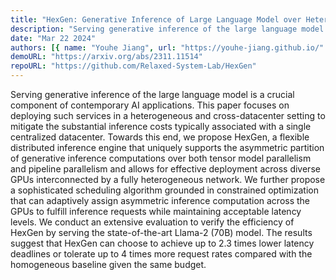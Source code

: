 ```yaml
---
title: "HexGen: Generative Inference of Large Language Model over Heterogeneous Environment"
description: "Serving generative inference of the large language model is a crucial component of contemporary AI applications. This paper focuses on deploying such services in a heterogeneous and cross-datacenter setting to mitigate the substantial inference costs typically associated with a single centralized datacenter. Towards this end, we propose HexGen, a flexible distributed inference engine that uniquely supports the asymmetric partition of generative inference computations over both tensor model parallelism and pipeline parallelism and allows for effective deployment across diverse GPUs interconnected by a fully heterogeneous network. We further propose a sophisticated scheduling algorithm grounded in constrained optimization that can adaptively assign asymmetric inference computation across the GPUs to fulfill inference requests while maintaining acceptable latency levels. We conduct an extensive evaluation to verify the efficiency of HexGen by serving the state-of-the-art Llama-2 (70B) model. The results suggest that HexGen can choose to achieve up to 2.3 times lower latency deadlines or tolerate up to 4 times more request rates compared with the homogeneous baseline given the same budget."
date: "Mar 22 2024"
authors: [{ name: "Youhe Jiang", url: "https://youhe-jiang.github.io/" }, { name: "Yan Ran", url: "https://ranyangit.github.io/" }, { name: "Xiaozhe Yao", url: "https://about.yao.sh/" }]
demoURL: "https://arxiv.org/abs/2311.11514"
repoURL: "https://github.com/Relaxed-System-Lab/HexGen"
---
```


Serving generative inference of the large language model is a crucial component of contemporary AI applications. This paper focuses on deploying such services in a heterogeneous and cross-datacenter setting to mitigate the substantial inference costs typically associated with a single centralized datacenter. Towards this end, we propose HexGen, a flexible distributed inference engine that uniquely supports the asymmetric partition of generative inference computations over both tensor model parallelism and pipeline parallelism and allows for effective deployment across diverse GPUs interconnected by a fully heterogeneous network. We further propose a sophisticated scheduling algorithm grounded in constrained optimization that can adaptively assign asymmetric inference computation across the GPUs to fulfill inference requests while maintaining acceptable latency levels. We conduct an extensive evaluation to verify the efficiency of HexGen by serving the state-of-the-art Llama-2 (70B) model. The results suggest that HexGen can choose to achieve up to 2.3 times lower latency deadlines or tolerate up to 4 times more request rates compared with the homogeneous baseline given the same budget.
